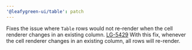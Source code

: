 ```yaml
---
'@leafygreen-ui/table': patch
---
```


Fixes the issue where `Table` rows would not re-render when the cell renderer changes in an existing column. [LG-5429](https://jira.mongodb.org/browse/LG-5429)
With this fix, whenever the cell renderer changes in an existing column, all rows will re-render.